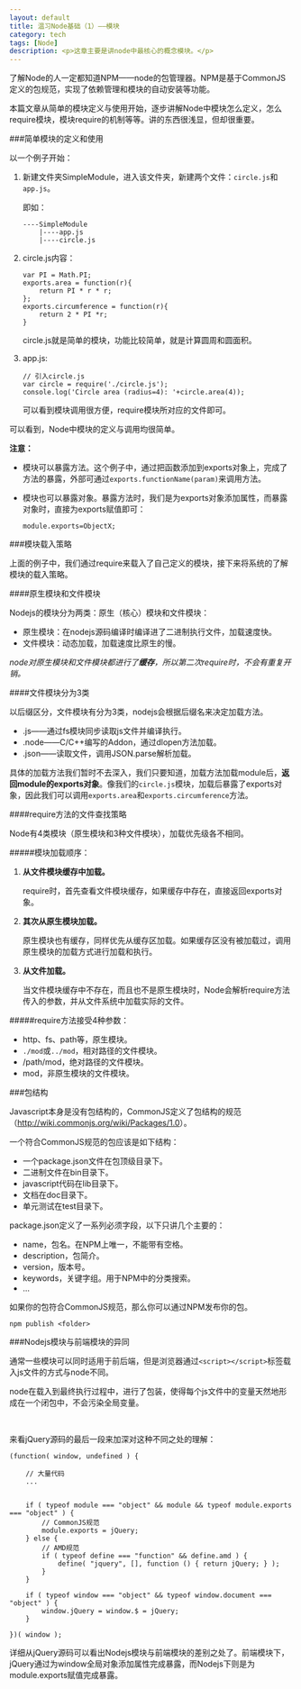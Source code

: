 ```yaml
---
layout: default
title: 温习Node基础（1）——模块
category: tech
tags: [Node]
description: <p>这章主要是讲node中最核心的概念模块。</p>
---
```


了解Node的人一定都知道NPM——node的包管理器。NPM是基于CommonJS定义的包规范，实现了依赖管理和模块的自动安装等功能。

本篇文章从简单的模块定义与使用开始，逐步讲解Node中模块怎么定义，怎么require模块，模块require的机制等等。讲的东西很浅显，但却很重要。

###简单模块的定义和使用

以一个例子开始：

1.	新建文件夹SimpleModule，进入该文件夹，新建两个文件：`circle.js`和`app.js`。

	即如：

		----SimpleModule
			|----app.js
			|----circle.js

2.	circle.js内容：

		var PI = Math.PI;
		exports.area = function(r){
			return PI * r * r;
		};
		exports.circumference = function(r){
			return 2 * PI *r;
		}

	circle.js就是简单的模块，功能比较简单，就是计算圆周和圆面积。

3.	app.js:

		// 引入circle.js
		var circle = require('./circle.js');
		console.log('Circle area (radius=4): '+circle.area(4));

	可以看到模块调用很方便，require模块所对应的文件即可。

可以看到，Node中模块的定义与调用均很简单。

**注意：**

*	模块可以暴露方法。这个例子中，通过把函数添加到exports对象上，完成了方法的暴露，外部可通过`exports.functionName(param)`来调用方法。

*	模块也可以暴露对象。暴露方法时，我们是为exports对象添加属性，而暴露对象时，直接为exports赋值即可：

		module.exports=ObjectX;


###模块载入策略

上面的例子中，我们通过require来载入了自己定义的模块，接下来将系统的了解模块的载入策略。

####原生模块和文件模块

Nodejs的模块分为两类：原生（核心）模块和文件模块：

*	原生模块：在nodejs源码编译时编译进了二进制执行文件，加载速度快。
*	文件模块：动态加载，加载速度比原生的慢。

*node对原生模块和文件模块都进行了**缓存**，所以第二次require时，不会有重复开销。*

####文件模块分为3类

以后缀区分，文件模块有分为3类，nodejs会根据后缀名来决定加载方法。

*	.js——通过fs模块同步读取js文件并编译执行。
*	.node——C/C++编写的Addon，通过dlopen方法加载。
*	.json——读取文件，调用JSON.parse解析加载。

具体的加载方法我们暂时不去深入，我们只要知道，加载方法加载module后，**返回module的exports对象**。像我们的`circle.js`模块，加载后暴露了exports对象，因此我们可以调用`exports.area`和`exports.circumference`方法。

####require方法的文件查找策略

Node有4类模块（原生模块和3种文件模块），加载优先级各不相同。

#####模块加载顺序：

1.	**从文件模块缓存中加载。**

	require时，首先查看文件模块缓存，如果缓存中存在，直接返回exports对象。

2.	**其次从原生模块加载。**

	原生模块也有缓存，同样优先从缓存区加载。如果缓存区没有被加载过，调用原生模块的加载方式进行加载和执行。

3.	**从文件加载。**

	当文件模块缓存中不存在，而且也不是原生模块时，Node会解析require方法传入的参数，并从文件系统中加载实际的文件。

#####require方法接受4种参数：

*	http、fs、path等，原生模块。
*	`./mod`或`../mod`，相对路径的文件模块。
*	/path/mod，绝对路径的文件模块。
*	mod，非原生模块的文件模块。

###包结构

Javascript本身是没有包结构的，CommonJS定义了包结构的规范（<http://wiki.commonjs.org/wiki/Packages/1.0>）。

一个符合CommonJS规范的包应该是如下结构：

*	一个package.json文件在包顶级目录下。
*	二进制文件在bin目录下。
*	javascript代码在lib目录下。
*	文档在doc目录下。
*	单元测试在test目录下。

package.json定义了一系列必须字段，以下只讲几个主要的：

*	name，包名。在NPM上唯一，不能带有空格。
*	description，包简介。
*	version，版本号。
*	keywords，关键字组。用于NPM中的分类搜索。
*	...

如果你的包符合CommonJS规范，那么你可以通过NPM发布你的包。

	npm publish <folder>

###Nodejs模块与前端模块的异同

通常一些模块可以同时适用于前后端，但是浏览器通过`<script></script>`标签载入js文件的方式与node不同。

node在载入到最终执行过程中，进行了包装，使得每个js文件中的变量天然地形成在一个闭包中，不会污染全局变量。

<br/>

来看jQuery源码的最后一段来加深对这种不同之处的理解：

	(function( window, undefined ) {

		// 大量代码
		...


		if ( typeof module === "object" && module && typeof module.exports === "object" ) {
			// CommonJS规范
			module.exports = jQuery;
		} else {
			// AMD规范
			if ( typeof define === "function" && define.amd ) {
				define( "jquery", [], function () { return jQuery; } );
			}
		}

		if ( typeof window === "object" && typeof window.document === "object" ) {
			window.jQuery = window.$ = jQuery;
		}

	})( window );

详细从jQuery源码可以看出Nodejs模块与前端模块的差别之处了。前端模块下，jQuery通过为window全局对象添加属性完成暴露，而Nodejs下则是为module.exports赋值完成暴露。